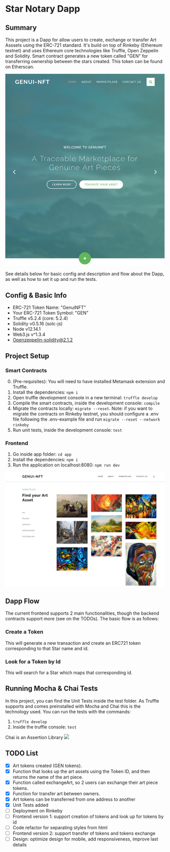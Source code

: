 # Star Notary Dapp
## Summary
This project is a Dapp for allow users to create, exchange or transfer Art Asssets using the ERC-721 standard. It's build on top of Rinkeby (Ethereum testnet) and uses Ethereum core technologies like Truffle, Open Zeppelin and Solidity.
Smart contract generates a new token called "GEN" for transferring ownership between the stars created. This token can be found on Etherscan.

![](README-pics/landing-page.png)

See details below for basic config and description and flow about the Dapp, as well as how to set it up and run the tests.

## Config & Basic Info
- ERC-721 Token Name: "GenuiNFT"
- Your ERC-721 Token Symbol: "GEN"
- Truffle v5.2.4 (core: 5.2.4)
- Solidity v0.5.16 (solc-js)
- Node v12.14.1
- Web3.js v^1.3.4 
- Openzeppelin-solidity@2.1.2

## Project Setup
### Smart Contracts
0. (Pre-requisites): You will need to have installed Metamask extension and Truffle.
1. Install the dependencies: ``npm i``
2. Open truffle development console in a new terminal: ``truffle develop``
3. Compile the smart contracts, inside the development console: ``compile``
4. Migrate the contracts locally: ``migrate --reset``. Note: if you want to migrate the contracts on Rinkeby testnet, you should configure a .env file following the .env-example file and run ``migrate --reset --network rinkeby``
5. Run unit tests, inside the development console: ``test``

### Frontend
1. Go inside app folder: ``cd app``
2. Install the dependencies: ``npm i``
3. Run the application on localhost:8080: ``npm run dev``

![](README-pics/marketplace.png)

## Dapp Flow
The current frontend supports 2 main functionalities, though the backend contracts support more (see on the TODOs). The basic flow is as follows:
 ### Create a Token
 This will generate a new transaction and create an ERC721 token corresponding to that Star name and id.

 ### Look for a Token by Id
 This will search for a Star which maps that corresponding id.



## Running Mocha & Chai Tests
In this project, you can find the Unit Tests inside the test folder. 
As Truffle supports and comes preinstalled with Mocha and Chai this is the technology used.
You can run the tests with the commands:
1. ``truffle develop``
2. Inside the truffle console: ``test``


Chai is an Assertion Library
![](assets/tests.gif)

## TODO List
- [x] Art tokens created (GEN tokens).
- [x] Function that looks up the art assets using the Token ID, and then returns the name of the art piece.
- [x] Function called exchangeArt, so 2 users can exchange their art piece tokens.
- [x] Function for transfer art between owners.
- [x] Art tokens can be transferred from one address to another
- [x] Unit Tests added
- [ ] Deployment on Rinkeby
- [ ] Frontend version 1: support creation of tokens and look up for tokens by id
- [ ] Code refactor for separating styles from html
- [ ] Frontend version 2: support transfer of tokens and tokens exchange
- [ ] Design: optimize design for mobile, add responsiveness, improve last details